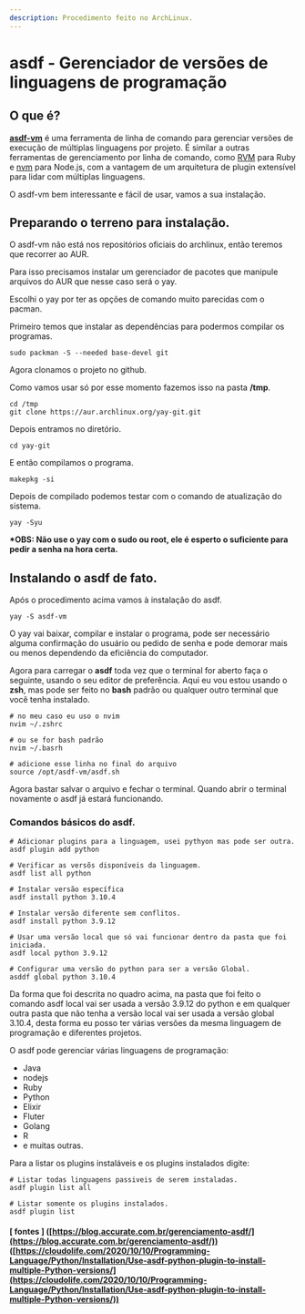 ```yaml
---
description: Procedimento feito no ArchLinux.
---
```


# asdf - Gerenciador de versões de linguagens de programação

## O que é?

[**asdf-vm**](https://asdf-vm.com) é uma ferramenta de linha de comando para gerenciar versões de execução de múltiplas linguagens por projeto. É similar a outras ferramentas de gerenciamento por linha de comando, como [RVM](https://rvm.io) para Ruby e [nvm](https://github.com/nvm-sh/nvm) para Node.js, com a vantagem de um arquitetura de plugin extensível para lidar com múltiplas linguagens.

O asdf-vm bem interessante e fácil de usar, vamos a sua instalação.

## Preparando o terreno para instalação.

O asdf-vm não está nos repositórios oficiais do archlinux, então teremos que recorrer ao AUR.

Para isso precisamos instalar um gerenciador de pacotes que manipule arquivos do AUR que nesse caso será o yay.

Escolhi o yay por ter as opções de comando muito parecidas com o pacman.

Primeiro temos que instalar as dependẽncias para podermos compilar os programas.

```shell
sudo packman -S --needed base-devel git
```

Agora clonamos o projeto no github.

Como vamos usar só por esse momento fazemos isso na pasta **/tmp**.

```shell
cd /tmp
git clone https://aur.archlinux.org/yay-git.git
```

Depois entramos no diretório.

```shell
cd yay-git
```

E então compilamos o programa.

```shell
makepkg -si
```

Depois de compilado podemos testar com o comando de atualização do sistema.

```shell
yay -Syu
```

**\*OBS: Não use o yay com o sudo ou root, ele é esperto o suficiente para pedir a senha na hora certa.**

## **Instalando o asdf de fato.**

Após o procedimento acima vamos à instalação do asdf.

```shell
yay -S asdf-vm
```

O yay vai baixar, compilar e instalar o programa, pode ser necessário alguma confirmação do usuário ou pedido de senha e pode demorar mais ou menos dependendo da eficiência do computador.

Agora para carregar o **asdf** toda vez que o terminal for aberto faça o seguinte, usando o seu editor de preferência. Aqui eu vou estou usando o **zsh**, mas pode ser feito no **bash** padrão ou qualquer outro terminal que você tenha instalado.

```shell
# no meu caso eu uso o nvim
nvim ~/.zshrc

# ou se for bash padrão
nvim ~/.basrh

# adicione esse linha no final do arquivo
source /opt/asdf-vm/asdf.sh
```

Agora bastar salvar o arquivo e fechar o terminal. Quando abrir o terminal novamente o asdf já estará funcionando.

### Comandos básicos do asdf.

```shell
# Adicionar plugins para a linguagem, usei pythyon mas pode ser outra.
asdf plugin add python

# Verificar as versõs disponíveis da linguagem.
asdf list all python

# Instalar versão específica
asdf install python 3.10.4

# Instalar versão diferente sem conflitos.
asdf install python 3.9.12

# Usar uma versão local que só vai funcionar dentro da pasta que foi iniciada.
asdf local python 3.9.12

# Configurar uma versão do python para ser a versão Global.
asddf global python 3.10.4
```

Da forma que foi descrita no quadro acima, na pasta que foi feito o comando asdf local vai ser usada a versão 3.9.12 do python e em qualquer outra pasta que não tenha a versão local vai ser usada a versão global 3.10.4, desta forma eu posso ter várias versões da mesma linguagem de programação e diferentes projetos.

O asdf pode gerenciar várias linguagens de programação:

* Java
* nodejs
* Ruby
* Python
* Elixir
* Fluter
* Golang
* R
* e muitas outras.

Para a listar os plugins instaláveis e os plugins instalados digite:

```shell
# Listar todas linguagens passiveis de serem instaladas.
asdf plugin list all

# Listar somente os plugins instalados.
asdf plugin list
```

#### \[ fontes ] ([https://blog.accurate.com.br/gerenciamento-asdf/](https://blog.accurate.com.br/gerenciamento-asdf/)) ([https://cloudolife.com/2020/10/10/Programming-Language/Python/Installation/Use-asdf-python-plugin-to-install-multiple-Python-versions/](https://cloudolife.com/2020/10/10/Programming-Language/Python/Installation/Use-asdf-python-plugin-to-install-multiple-Python-versions/))
